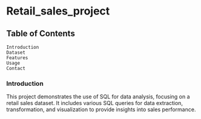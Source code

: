 # Retail_sales_project
## Table of Contents
    Introduction
    Dataset
    Features
    Usage
    Contact
### Introduction
This project demonstrates the use of SQL for data analysis, focusing on a retail sales dataset. It includes various SQL queries for data extraction, transformation, and visualization to provide insights into sales performance.
